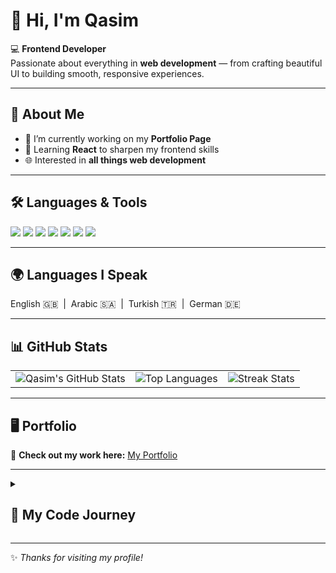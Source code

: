 # 👋 Hi, I'm Qasim  

💻 **Frontend Developer**  
Passionate about everything in **web development** — from crafting beautiful UI to building smooth, responsive experiences.  

---

## 🚀 About Me
- 🔭 I’m currently working on my **Portfolio Page**  
- 🌱 Learning **React** to sharpen my frontend skills  
- 🌐 Interested in **all things web development**  

---

## 🛠️ Languages & Tools
<p align="left">
  <img src="https://img.shields.io/badge/HTML5-E34F26?style=for-the-badge&logo=html5&logoColor=white" />
  <img src="https://img.shields.io/badge/CSS3-1572B6?style=for-the-badge&logo=css3&logoColor=white" />
  <img src="https://img.shields.io/badge/JavaScript-F7DF1E?style=for-the-badge&logo=javascript&logoColor=black" />
  <img src="https://img.shields.io/badge/React-20232A?style=for-the-badge&logo=react&logoColor=61DAFB" />
  <img src="https://img.shields.io/badge/TailwindCSS-38B2AC?style=for-the-badge&logo=tailwind-css&logoColor=white" />
  <img src="https://img.shields.io/badge/Git-F05032?style=for-the-badge&logo=git&logoColor=white" />
  <img src="https://img.shields.io/badge/GitHub-181717?style=for-the-badge&logo=github&logoColor=white" />
</p>

---

## 🌍 Languages I Speak
<p align="left">
  English 🇬🇧 &nbsp;|&nbsp; Arabic 🇸🇦 &nbsp;|&nbsp; Turkish 🇹🇷 &nbsp;|&nbsp; German 🇩🇪
</p>

---

## 📊 GitHub Stats  

<table>
  <tr>
    <td>
      <img src="https://github-readme-stats.vercel.app/api?username=Qasim-alhardanee&show_icons=true&theme=radical" alt="Qasim's GitHub Stats" />
    </td>
    <td>
      <img src="https://github-readme-stats.vercel.app/api/top-langs/?username=Qasim-alhardanee&layout=compact&theme=radical" alt="Top Languages" />
    </td>
    <td>
      <img src="https://streak-stats.demolab.com?user=Qasim-alhardanee&theme=radical&hide_border=true&border_radius=6" alt="Streak Stats" />
    </td>
  </tr>
</table>

 

---

## 🖥️ Portfolio
🚀 **Check out my work here:** [My Portfolio]([https://your-portfolio-link.com](https://github.com/Qasim-Alhardanee))  

---

<details>
  <summary><h2>📖 My Code Journey</h2></summary>

  From my first HTML page to building modern React applications —  
  my coding journey has been all about **learning by doing**.  
  Every project is a step forward, and I’m excited to keep growing,  
  experimenting, and sharing my work with the world. 🚀

</details>


---
✨ *Thanks for visiting my profile!*  
